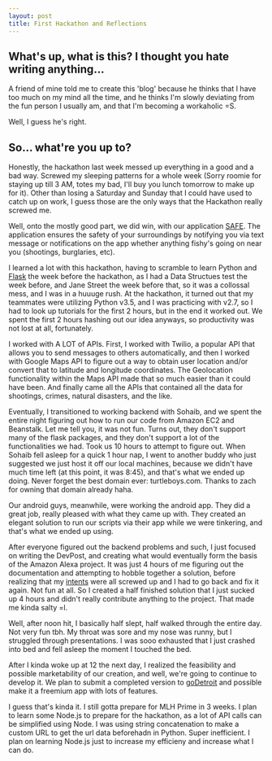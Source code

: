 ```yaml
---
layout: post
title: First Hackathon and Reflections
---
```


What's up, what is this? I thought you hate writing anything...
---
A friend of mine told me to create this 'blog' because he thinks that I have too much on my mind all the time, and he thinks I'm slowly deviating from the fun person I usually am, and that I'm becoming a workaholic =S.

Well, I guess he's right.

So... what're you up to?
---
Honestly, the hackathon last week messed up everything in a good and a bad way. Screwed my sleeping patterns for a whole week (Sorry roomie for staying up till 3 AM, totes my bad, I'll buy you lunch tomorrow to make up for it). Other than losing a Saturday and Sunday that I could have used to catch up on work, I guess those are the only ways that the Hackathon really screwed me.

Well, onto the mostly good part, we did win, with our application [SAFE](https://devpost.com/software/hacktx-safe). The application ensures the safety of your surroundings by notifying you via text message or notifications on the app whether anything fishy's going on near you (shootings, burglaries, etc). 

I learned a lot with this hackathon, having to scramble to learn Python and [Flask](http://flask.pocoo.org/) the week before the hackathon, as I had a Data Structues test the week before, and Jane Street the week before that, so it was a collossal mess, and I was in a huuuge rush. At the hackathon, it turned out that my teammates were utilizing Python v3.5, and I was practicing with v2.7, so I had to look up tutorials for the first 2 hours, but in the end it worked out. We spent the first 2 hours hashing out our idea anyways, so productivity was not lost at all, fortunately.

I worked with A LOT of APIs. First, I worked with Twilio, a popular API that allows you to send messages to others automatically, and then I worked with Google Maps API to figure out a way to obtain user location and/or convert that to latitude and longitude coordinates. The Geolocation functionality within the Maps API made that so much easier than it could have been. And finally came all the APIs that contained all the data for shootings, crimes, natural disasters, and the like.

Eventually, I transitioned to working backend with Sohaib, and we spent the entire night figuring out how to run our code from Amazon EC2 and Beanstalk. Let me tell you, it was not fun. Turns out, they don't support many of the flask packages, and they don't support a lot of the functionalities we had. Took us 10 hours to attempt to figure out. When Sohaib fell asleep for a quick 1 hour nap, I went to another buddy who just suggested we just host it off our local machines, because we didn't have much time left (at this point, it was 8:45), and that's what we ended up doing. Never forget the best domain ever: turtleboys.com. Thanks to zach for owning that domain already haha.

Our android guys, meanwhile, were working the android app. They did a great job, really pleased with what they came up with. They created an elegant solution to run our scripts via their app while we were tinkering, and that's what we ended up using.

After everyone figured out the backend problems and such, I just focused on writing the DevPost, and creating what would eventually form the basis of the Amazon Alexa project. It was just 4 hours of me figuring out the documentation and attempting to hobble together a solution, before realizing that my [intents](https://github.com/copperstick6/HackTX-SAFE/blob/master/intent.json) were all screwed up and I had to go back and fix it again. Not fun at all. So I created a half finished solution that I just sucked up 4 hours and didn't really contribute anything to the project. That made me kinda salty =l.

Well, after noon hit, I basically half slept, half walked through the entire day. Not very fun tbh. My throat was sore and my nose was runny, but I struggled through presentations. I was sooo exhausted that I just crashed into bed and fell asleep the moment I touched the bed.

After I kinda woke up at 12 the next day, I realized the feasibility and possible marketability of our creation, and well, we're going to continue to develop it. We plan to submit a completed version to [goDetroit](https://godetroit.devpost.com/?ref_content=featured&ref_feature=challenge&ref_medium=discover) and possible make it a freemium app with lots of features. 

I guess that's kinda it. I still gotta prepare for MLH Prime in 3 weeks. I plan to learn some Node.js to prepare for the hackathon, as a lot of API calls can be simplified using Node. I was using string concatenation to make a custom URL to get the url data beforehadn in Python. Super inefficient. I plan on learning Node.js just to increase my efficieny and increase what I can do.
